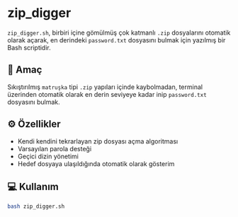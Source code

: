# zip_digger

`zip_digger.sh`, birbiri içine gömülmüş çok katmanlı `.zip` dosyalarını otomatik olarak açarak, en derindeki `password.txt` dosyasını bulmak için yazılmış bir Bash scriptidir.

## 🎯 Amaç

Sıkıştırılmış `matruşka` tipi `.zip` yapıları içinde kaybolmadan, terminal üzerinden otomatik olarak en derin seviyeye kadar inip `password.txt` dosyasını bulmak.

## ⚙️ Özellikler

- Kendi kendini tekrarlayan zip dosyası açma algoritması
- Varsayılan parola desteği
- Geçici dizin yönetimi
- Hedef dosyaya ulaşıldığında otomatik olarak gösterim

## 💻 Kullanım

```bash
bash zip_digger.sh
